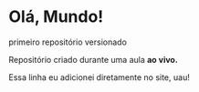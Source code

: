 # Olá, Mundo!
 primeiro repositório versionado

Repositório criado durante uma aula **ao vivo.**

Essa linha eu adicionei diretamente no site, uau!
